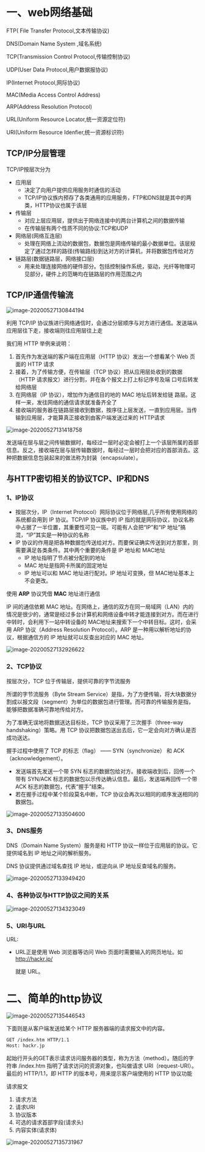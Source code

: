 # 一、web网络基础

FTP( File Transfer Protocol,文本传输协议)

DNS(Domain Name System ,域名系统)  

TCP(Transmission Control Protocol,传输控制协议)

UDP(User Data Protocol,用户数据报协议)

IP(Internet Protocol,网际协议)

MAC(Media Access Control Address)

ARP(Address Resolution Protocol)

URL(Uniform Resource Locator,统一资源定位符)

URI(Uniform Resource Idenfier,统一资源标识符)



## TCP/IP分层管理

TCP/IP按层次分为

- 应用层
  - 决定了向用户提供应用服务时通信的活动
  - TCP/IP协议族内预存了各类通用的应用服务，FTP和DNS就是其中的两类，HTTP协议也属于该层
- 传输层
  - 对应上层应用层，提供出于网络连接中的两台计算机之间的数据传输
  - 在传输层有两个性质不同的协议:TCP和UDP
- 网络层(网络互连层)
  - 处理在网络上流动的数据包，数据包是网络传输的最小数据单位。该层规定了通过怎样的路径(传输路线)到达对方的计算机，并将数据包传给对方
- 链路层(数据链路层，网络接口层)
  - 用来处理连接网络的硬件部分。包括控制操作系统，驱动，光纤等物理可见部分，硬件上的范畴均在链路层的作用范围之内



## TCP/IP通信传输流

![image-20200527130844194](D:\notes\notes\typora\http\images\image-20200527130844194.png)

利用 TCP/IP 协议族进行网络通信时，会通过分层顺序与对方进行通信。发送端从应用层往下走，接收端则往应用层往上走



我们用 HTTP 举例来说明：

1. 首先作为发送端的客户端在应用层（HTTP 协议）发出一个想看某个 Web 页面的 HTTP 请求
2. 接着，为了传输方便，在传输层（TCP 协议）把从应用层处收到的数据（HTTP 请求报文）进行分割，并在各个报文上打上标记序号及端 口号后转发给网络层
3. 在网络层（IP 协议），增加作为通信目的地的 MAC 地址后转发给链 路层。这样一来，发往网络的通信请求就准备齐全了
4. 接收端的服务器在链路层接收到数据，按序往上层发送，一直到应用层。当传输到应用层，才能算真正接收到由客户端发送过来的 HTTP请求



![image-20200527131418758](D:\notes\notes\typora\http\images\image-20200527131418758.png)

发送端在层与层之间传输数据时，每经过一层时必定会被打上一个该层所属的首部信息。反之，接收端在层与层传输数据时，每经过一层时会把对应的首部消去。这种把数据信息包装起来的做法称为封装（encapsulate）。



## 与HTTP密切相关的协议TCP、IP和DNS

### 1、IP协议

- 按层次分，IP（Internet Protocol）网际协议位于网络层,几乎所有使用网络的系统都会用到 IP 协议。TCP/IP 协议族中的 IP 指的就是网际协议，协议名称中占据了一半位置，其重要性可见一斑。可能有人会把“IP”和“IP 地址”搞混，“IP”其实是一种协议的名称
- IP 协议的作用是把各种数据包传送给对方。而要保证确实传送到对方那里，则需要满足各类条件。其中两个重要的条件是 IP 地址和 MAC地址
  - IP 地址指明了节点被分配到的地址
  - MAC 地址是指网卡所属的固定地址
  - IP 地址可以和 MAC 地址进行配对。IP 地址可变换，但 MAC地址基本上不会更改。



使用 **ARP** 协议凭借 **MAC** 地址进行通信

IP 间的通信依赖 MAC 地址。在网络上，通信的双方在同一局域网（LAN）内的情况是很少的，通常是经过多台计算机和网络设备中转才能连接到对方。而在进行中转时，会利用下一站中转设备的 MAC地址来搜索下一个中转目标。这时，会采用 ARP 协议（Address Resolution Protocol）。ARP 是一种用以解析地址的协议，根据通信方的 IP 地址就可以反查出对应的 MAC 地址。

![image-20200527132926622](D:\notes\notes\typora\http\images\image-20200527132926622.png)



### 2、TCP协议

按层次分，TCP 位于传输层，提供可靠的字节流服务

所谓的字节流服务（Byte Stream Service）是指，为了方便传输，将大块数据分割成以报文段（segment）为单位的数据包进行管理。而可靠的传输服务是指，能够把数据准确可靠地传给对方。



为了准确无误地将数据送达目标处，TCP 协议采用了三次握手（three-way handshaking）策略。用 TCP 协议把数据包送出去后，它一定会向对方确认是否成功送达。

握手过程中使用了 TCP 的标志（flag） —— SYN（synchronize） 和 ACK（acknowledgement）。

- 发送端首先发送一个带 SYN 标志的数据包给对方。接收端收到后，回传一个带有 SYN/ACK 标志的数据包以示传达确认信息。最后，发送端再回传一个带 ACK 标志的数据包，代表“握手”结束。 
- 若在握手过程中某个阶段莫名中断，TCP 协议会再次以相同的顺序发送相同的数据包。

![image-20200527133504600](D:\notes\notes\typora\http\images\image-20200527133504600.png)

### 3、DNS服务

DNS（Domain Name System）服务是和 HTTP 协议一样位于应用层的协议。它提供域名到 IP 地址之间的解析服务。

DNS 协议提供通过域名查找 IP 地址，或逆向从 IP 地址反查域名的服务。

![image-20200527133949420](D:\notes\notes\typora\http\images\image-20200527133949420.png)

### 4、各种协议与HTTP协议之间的关系

![image-20200527134323049](D:\notes\notes\typora\http\images\image-20200527134323049.png)

### 5、URI与URL

URL:

- URL正是使用 Web 浏览器等访问 Web 页面时需要输入的网页地址。如 http://hackr.jp/ 

  就是 URL。



# 二、简单的http协议

![image-20200527135446543](D:\notes\notes\typora\http\images\image-20200527135446543.png)

下面则是从客户端发送给某个 HTTP 服务器端的请求报文中的内容。

```html
GET /index.htm HTTP/1.1 
Host: hackr.jp
```

起始行开头的GET表示请求访问服务器的类型，称为方法（method）。随后的字符串 /index.htm 指明了请求访问的资源对象，也叫做请求 URI（request-URI）。最后的 HTTP/1.1，即 HTTP 的版本号，用来提示客户端使用的 HTTP 协议功能

请求报文

1. 请求方法
2. 请求URI
3. 协议版本
4. 可选的请求首部字段(请求头)
5. 内容实体(请求体)

![image-20200527135731967](D:\notes\notes\typora\http\images\image-20200527135731967.png)

